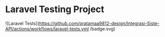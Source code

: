 # Laravel Testing Project

![Laravel Tests](https://github.com/pratamaa9812-design/Integrasi-Siste-API/actions/workflows/laravel-tests.yml /badge.svg)
